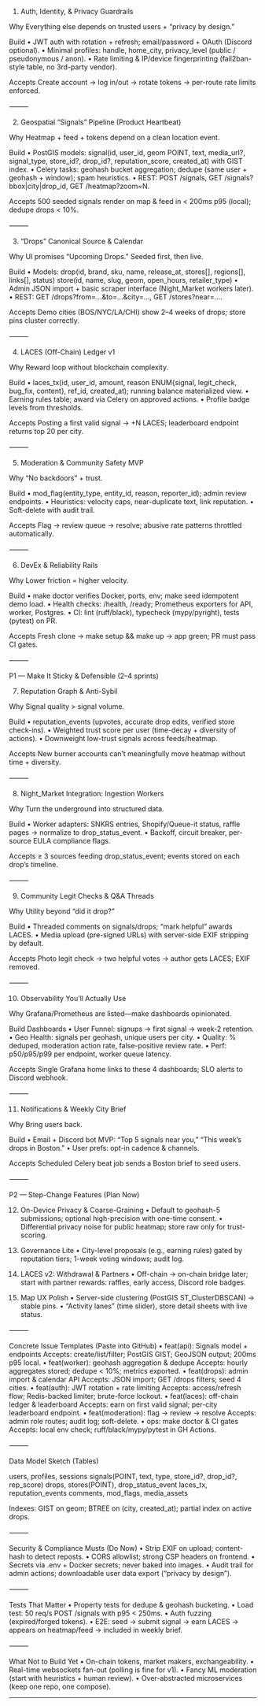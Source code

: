 1) Auth, Identity, & Privacy Guardrails

Why
Everything else depends on trusted users + “privacy by design.”

Build
	•	JWT auth with rotation + refresh; email/password + OAuth (Discord optional).
	•	Minimal profiles: handle, home_city, privacy_level (public / pseudonymous / anon).
	•	Rate limiting & IP/device fingerprinting (fail2ban-style table, no 3rd-party vendor).

Accepts
Create account → log in/out → rotate tokens → per-route rate limits enforced.

⸻

2) Geospatial “Signals” Pipeline (Product Heartbeat)

Why
Heatmap + feed + tokens depend on a clean location event.

Build
	•	PostGIS models:
signal(id, user_id, geom POINT, text, media_url?, signal_type, store_id?, drop_id?, reputation_score, created_at) with GIST index.
	•	Celery tasks: geohash bucket aggregation; dedupe (same user + geohash + window); spam heuristics.
	•	REST:
POST /signals, GET /signals?bbox|city|drop_id, GET /heatmap?zoom=N.

Accepts
500 seeded signals render on map & feed in < 200ms p95 (local); dedupe drops < 10%.

⸻

3) “Drops” Canonical Source & Calendar

Why
UI promises “Upcoming Drops.” Seeded first, then live.

Build
	•	Models:
drop(id, brand, sku, name, release_at, stores[], regions[], links[], status)
store(id, name, slug, geom, open_hours, retailer_type)
	•	Admin JSON import + basic scraper interface (Night_Market workers later).
	•	REST:
GET /drops?from=…&to=…&city=…, GET /stores?near=….

Accepts
Demo cities (BOS/NYC/LA/CHI) show 2–4 weeks of drops; store pins cluster correctly.

⸻

4) LACES (Off-Chain) Ledger v1

Why
Reward loop without blockchain complexity.

Build
	•	laces_tx(id, user_id, amount, reason ENUM{signal, legit_check, bug_fix, content}, ref_id, created_at); running balance materialized view.
	•	Earning rules table; award via Celery on approved actions.
	•	Profile badge levels from thresholds.

Accepts
Posting a first valid signal → +N LACES; leaderboard endpoint returns top 20 per city.

⸻

5) Moderation & Community Safety MVP

Why
“No backdoors” + trust.

Build
	•	mod_flag(entity_type, entity_id, reason, reporter_id); admin review endpoints.
	•	Heuristics: velocity caps, near-duplicate text, link reputation.
	•	Soft-delete with audit trail.

Accepts
Flag → review queue → resolve; abusive rate patterns throttled automatically.

⸻

6) DevEx & Reliability Rails

Why
Lower friction = higher velocity.

Build
	•	make doctor verifies Docker, ports, env; make seed idempotent demo load.
	•	Health checks: /health, /ready; Prometheus exporters for API, worker, Postgres.
	•	CI: lint (ruff/black), typecheck (mypy/pyright), tests (pytest) on PR.

Accepts
Fresh clone → make setup && make up → app green; PR must pass CI gates.

⸻

P1 — Make It Sticky & Defensible (2–4 sprints)

7) Reputation Graph & Anti-Sybil

Why
Signal quality > signal volume.

Build
	•	reputation_events (upvotes, accurate drop edits, verified store check-ins).
	•	Weighted trust score per user (time-decay + diversity of actions).
	•	Downweight low-trust signals across feeds/heatmap.

Accepts
New burner accounts can’t meaningfully move heatmap without time + diversity.

⸻

8) Night_Market Integration: Ingestion Workers

Why
Turn the underground into structured data.

Build
	•	Worker adapters: SNKRS entries, Shopify/Queue-it status, raffle pages → normalize to drop_status_event.
	•	Backoff, circuit breaker, per-source EULA compliance flags.

Accepts
≥ 3 sources feeding drop_status_event; events stored on each drop’s timeline.

⸻

9) Community Legit Checks & Q&A Threads

Why
Utility beyond “did it drop?”

Build
	•	Threaded comments on signals/drops; “mark helpful” awards LACES.
	•	Media upload (pre-signed URLs) with server-side EXIF stripping by default.

Accepts
Photo legit check → two helpful votes → author gets LACES; EXIF removed.

⸻

10) Observability You’ll Actually Use

Why
Grafana/Prometheus are listed—make dashboards opinionated.

Build Dashboards
	•	User Funnel: signups → first signal → week-2 retention.
	•	Geo Health: signals per geohash, unique users per city.
	•	Quality: % deduped, moderation action rate, false-positive review rate.
	•	Perf: p50/p95/p99 per endpoint, worker queue latency.

Accepts
Single Grafana home links to these 4 dashboards; SLO alerts to Discord webhook.

⸻

11) Notifications & Weekly City Brief

Why
Bring users back.

Build
	•	Email + Discord bot MVP: “Top 5 signals near you,” “This week’s drops in Boston.”
	•	User prefs: opt-in cadence & channels.

Accepts
Scheduled Celery beat job sends a Boston brief to seed users.

⸻

P2 — Step-Change Features (Plan Now)

12) On-Device Privacy & Coarse-Graining
	•	Default to geohash-5 submissions; optional high-precision with one-time consent.
	•	Differential privacy noise for public heatmap; store raw only for trust-scoring.

13) Governance Lite
	•	City-level proposals (e.g., earning rules) gated by reputation tiers; 1-week voting windows; audit log.

14) LACES v2: Withdrawal & Partners
	•	Off-chain → on-chain bridge later; start with partner rewards: raffles, early access, Discord role badges.

15) Map UX Polish
	•	Server-side clustering (PostGIS ST_ClusterDBSCAN) → stable pins.
	•	“Activity lanes” (time slider), store detail sheets with live status.

⸻

Concrete Issue Templates (Paste into GitHub)
	•	feat(api): Signals model + endpoints
Accepts: create/list/filter; PostGIS GIST; GeoJSON output; 200ms p95 local.
	•	feat(worker): geohash aggregation & dedupe
Accepts: hourly aggregates stored; dedupe < 10%; metrics exported.
	•	feat(drops): admin import & calendar API
Accepts: JSON import; GET /drops filters; seed 4 cities.
	•	feat(auth): JWT rotation + rate limiting
Accepts: access/refresh flow; Redis-backed limiter; brute-force lockout.
	•	feat(laces): off-chain ledger & leaderboard
Accepts: earn on first valid signal; per-city leaderboard endpoint.
	•	feat(moderation): flag → review → resolve
Accepts: admin role routes; audit log; soft-delete.
	•	ops: make doctor & CI gates
Accepts: local env check; ruff/black/mypy/pytest in GH Actions.

⸻

Data Model Sketch (Tables)

users, profiles, sessions
signals(POINT, text, type, store_id?, drop_id?, rep_score)
drops, stores(POINT), drop_status_event
laces_tx, reputation_events
comments, mod_flags, media_assets

Indexes: GIST on geom; BTREE on (city, created_at); partial index on active drops.

⸻

Security & Compliance Musts (Do Now)
	•	Strip EXIF on upload; content-hash to detect reposts.
	•	CORS allowlist; strong CSP headers on frontend.
	•	Secrets via .env + Docker secrets; never baked into images.
	•	Audit trail for admin actions; downloadable user data export (“privacy by design”).

⸻

Tests That Matter
	•	Property tests for dedupe & geohash bucketing.
	•	Load test: 50 req/s POST /signals with p95 < 250ms.
	•	Auth fuzzing (expired/forged tokens).
	•	E2E: seed → submit signal → earn LACES → appears on heatmap/feed → included in weekly brief.

⸻

What Not to Build Yet
	•	On-chain tokens, market makers, exchangeability.
	•	Real-time websockets fan-out (polling is fine for v1).
	•	Fancy ML moderation (start with heuristics + human review).
	•	Over-abstracted microservices (keep one repo, one compose).

_____